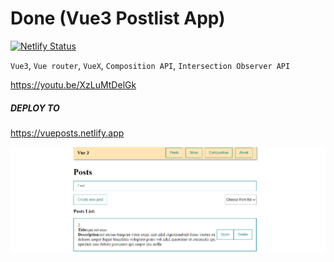 # Done (Vue3 Postlist App)

[![Netlify Status](https://api.netlify.com/api/v1/badges/c964a7f7-cba5-40ed-92dc-4a823093bb1e/deploy-status)](https://app.netlify.com/sites/vueposts/deploys)

`Vue3`, `Vue router`, `VueX`, `Composition API`, `Intersection Observer API`

https://youtu.be/XzLuMtDelGk

##### DEPLOY TO

https://vueposts.netlify.app

![Preview](prev.png "Preview")
